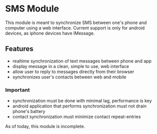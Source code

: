 # SMS Module

This module is meant to synchronize SMS between one's phone and computer using a web interface. Current support is only for android devices, as iphone devices have IMessage.

## Features
- realtime synchronization of text messages between phone and app
- display message in a clean, simple to use, web interface
- allow user to reply to messages directly from their browser
- synchronizes user's contacts between web and mobile

### Important
- synchronization must be done with minimal lag, performance is key
- android application that performs synchronization must not drain phone's battery
- contact synchronization must minimize contact repeat-entries

As of today, this module is incomplete.
